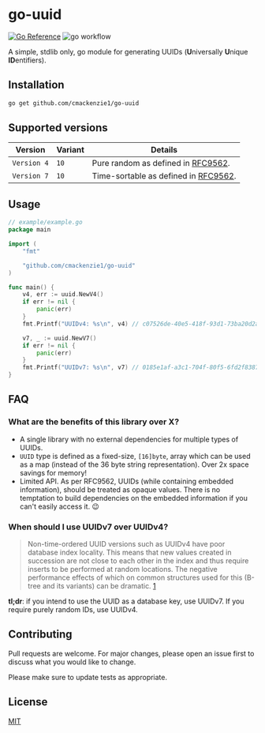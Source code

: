 # go-uuid

[![Go Reference](https://pkg.go.dev/badge/github.com/cmackenzie1/go-uuid.svg)](https://pkg.go.dev/github.com/cmackenzie1/go-uuid)
![go workflow](https://github.com/cmackenzie1/go-uuid/actions/workflows/go.yml/badge.svg)

A simple, stdlib only, go module for generating UUIDs (**U**niversally **U**nique **ID**entifiers).

## Installation

```bash
go get github.com/cmackenzie1/go-uuid
```

## Supported versions

| Version     | Variant | Details                                                                             |
| ----------- | ------- | ----------------------------------------------------------------------------------- |
| `Version 4` | `10`    | Pure random as defined in [RFC9562](https://www.rfc-editor.org/rfc/rfc9562.html).   |
| `Version 7` | `10`    | Time-sortable as defined in [RFC9562](https://www.rfc-editor.org/rfc/rfc9562.html). |

## Usage

```go
// example/example.go
package main

import (
	"fmt"

	"github.com/cmackenzie1/go-uuid"
)

func main() {
	v4, err := uuid.NewV4()
	if err != nil {
		panic(err)
	}
	fmt.Printf("UUIDv4: %s\n", v4) // c07526de-40e5-418f-93d1-73ba20d2ac2c

	v7, _ := uuid.NewV7()
	if err != nil {
		panic(err)
	}
	fmt.Printf("UUIDv7: %s\n", v7) // 0185e1af-a3c1-704f-80f5-6fd2f8387f09
}

```

## FAQ

### What are the benefits of this library over X?

- A single library with no external dependencies for multiple types of UUIDs.
- `UUID` type is defined as a fixed-size, `[16]byte`, array which can be used as a map (instead of the 36 byte
  string representation). Over 2x space savings for memory!
- Limited API. As per RFC9562, UUIDs (while containing embedded information), should be treated as opaque
  values. There is no temptation to build dependencies on the embedded information if you can't easily access it. 😉

### When should I use UUIDv7 over UUIDv4?

> Non-time-ordered UUID versions such as UUIDv4 have poor database index locality. This means that new
> values created in succession are not close to each other in the index and thus require inserts to be performed at
> random locations. The negative performance effects of which on common structures used for this (B-tree and its
> variants) can be dramatic. [1]

**tl;dr**: if you intend to use the UUID as a database key, use UUIDv7. If you require
purely random IDs, use UUIDv4.

## Contributing

Pull requests are welcome. For major changes, please open an issue first
to discuss what you would like to change.

Please make sure to update tests as appropriate.

## License

[MIT](./LICENSE.md)

[1]: https://www.ietf.org/archive/id/draft-ietf-uuidrev-rfc4122bis-01.html#section-2.1
